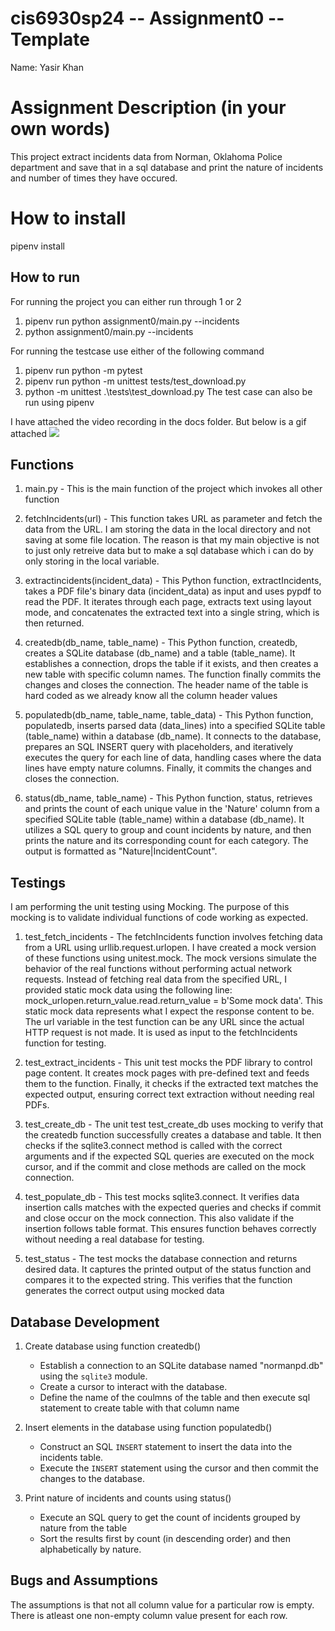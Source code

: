 # cis6930sp24 -- Assignment0 -- Template

Name: Yasir Khan

# Assignment Description (in your own words)
This project extract incidents data from Norman, Oklahoma Police department and save that in a sql database and print the nature of incidents and number of times they have occured.

# How to install
pipenv install

## How to run
For running the project you can either run through 1 or 2
1) pipenv run python assignment0/main.py --incidents <url>
2) python assignment0/main.py --incidents <url>

For running the testcase use either of the following command
1) pipenv run python -m pytest
2) pipenv run python -m unittest tests/test_download.py
3) python -m unittest .\tests\test_download.py
The test case can also be run using pipenv

I have attached the video recording in the docs folder. But below is a gif attached
![](https://github.com/yasir-17/cis6930sp24-assignment0/blob/main/docs/Recording%202024-02-08%20235815.gif)


## Functions
1)  main.py - This is the main function of the project which invokes all other function

2) fetchIncidents(url) - This function takes URL as parameter and fetch the data from the URL. I am storing the data in the local directory and not saving at some file location. The reason is that my main objective is not to just only retreive data but to make a sql database which i can do by only storing in the local variable.

3) extractincidents(incident_data) - This Python function, extractIncidents, takes a PDF file's binary data (incident_data) as input and uses pypdf to read the PDF. It iterates through each page, extracts text using layout mode, and concatenates the extracted text into a single string, which is then returned.

4) createdb(db_name, table_name) - This Python function, createdb, creates a SQLite database (db_name) and a table (table_name). It establishes a connection, drops the table if it exists, and then creates a new table with specific column names. The function finally commits the changes and closes the connection. The header name of the table is hard coded as we already know all the column header values

5) populatedb(db_name, table_name, table_data) - This Python function, populatedb, inserts parsed data (data_lines) into a specified SQLite table (table_name) within a database (db_name). It connects to the database, prepares an SQL INSERT query with placeholders, and iteratively executes the query for each line of data, handling cases where the data lines have empty nature columns. Finally, it commits the changes and closes the connection.

6) status(db_name, table_name) - This Python function, status, retrieves and prints the count of each unique value in the 'Nature' column from a specified SQLite table (table_name) within a database (db_name). It utilizes a SQL query to group and count incidents by nature, and then prints the nature and its corresponding count for each category. The output is formatted as "Nature|IncidentCount".

## Testings
I am performing the unit testing using Mocking. The purpose of this mocking is to validate individual functions of code working as expected.

1) test_fetch_incidents - The fetchIncidents function involves fetching data from a URL using urllib.request.urlopen. I have created a mock version of these functions using unitest.mock. The mock versions simulate the behavior of the real functions without performing actual network requests. Instead of fetching real data from the specified URL, I provided static mock data using the following line: mock_urlopen.return_value.read.return_value = b'Some mock data'. This static mock data represents what I expect the response content to be. The url variable in the test function can be any URL since the actual HTTP request is not made. It is used as input to the fetchIncidents function for testing.

2) test_extract_incidents - This unit test mocks the PDF library to control page content. It creates mock pages with pre-defined text and feeds them to the function. Finally, it checks if the extracted text matches the expected output, ensuring correct text extraction without needing real PDFs.

3) test_create_db - The unit test test_create_db uses mocking to verify that the createdb function successfully creates a database and table. It then checks if the sqlite3.connect method is called with the correct arguments and if the expected SQL queries are executed on the mock cursor, and if the commit and close methods are called on the mock connection.

4) test_populate_db - This test mocks sqlite3.connect. It verifies data insertion calls matches with the expected queries and checks if commit and close occur on the mock connection. This also validate if the insertion follows table format. This ensures function behaves correctly without needing a real database for testing.

5) test_status - The test mocks the database connection and returns desired data. It captures the printed output of the status function and compares it to the expected string. This verifies that the function generates the correct output using mocked data 

## Database Development
1) Create database using function createdb() 
    - Establish a connection to an SQLite database named "normanpd.db" using the `sqlite3` module.
    - Create a cursor to interact with the database.
    - Define the name of the coulmns of the table and then execute sql statement to create table with that column name

2) Insert elements in the database using function populatedb()
    - Construct an SQL `INSERT` statement to insert the data into the incidents table.
    - Execute the `INSERT` statement using the cursor and then commit the changes to the database.

3) Print nature of incidents and counts using status()
    - Execute an SQL query to get the count of incidents grouped by nature from the table
    - Sort the results first by count (in descending order) and then alphabetically by nature.

## Bugs and Assumptions
The assumptions is that not all column value for a particular row is empty. There is atleast one non-empty column value present for each row.
